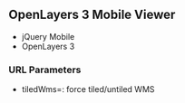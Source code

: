 ## OpenLayers 3 Mobile Viewer

* jQuery Mobile
* OpenLayers 3

### URL Parameters

* tiledWms=<boolean>: force tiled/untiled WMS
